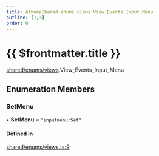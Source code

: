 ```yaml
---
title: AthenaShared.enums.views.View.Events.Input.Menu
outline: [1,3]
order: 0
---
```


# {{ $frontmatter.title }}


[shared/enums/views](../modules/shared_enums_views.md).View_Events_Input_Menu

## Enumeration Members

### SetMenu

• **SetMenu** = ``"inputmenu:Set"``

#### Defined in

[shared/enums/views.ts:9](https://github.com/Stuyk/altv-athena/blob/2435881/src/core/shared/enums/views.ts#L9)
